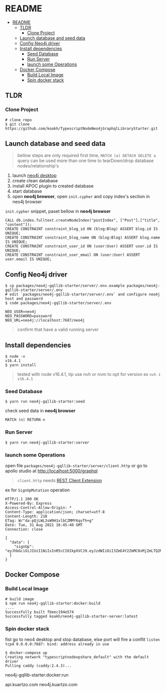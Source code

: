 # README

- [README](#readme)
  - [TLDR](#tldr)
    - [Clone Project](#clone-project)
  - [Launch database and seed data](#launch-database-and-seed-data)
  - [Config Neo4j driver](#config-neo4j-driver)
  - [Install dependencies](#install-dependencies)
    - [Seed Database](#seed-database)
    - [Run Server](#run-server)
    - [launch some Operations](#launch-some-operations)
  - [Docker Compose](#docker-compose)
    - [Build Local Image](#build-local-image)
    - [Spin docker stack](#spin-docker-stack)

## TLDR

### Clone Project

```shell
# clone repo
$ git clone https://github.com/koakh/TypescriptNodeNeo4jGraphqlLibraryStarter.git
```

## Launch database and seed data

> bellow steps are only required first time, `MATCH (a) DETACH DELETE a` query can be used more than one time to tearDown/drop database nodes/relationship's

1. launch [neo4j desktop](https://neo4j.com/download-neo4j-now)
2. create clean database
3. install APOC plugin to created database
4. start database
5. open **neo4j browser**, open `init.cypher` and copy index's section in neo4j browser

`init.cypher` snippet, paset bellow in **neo4j browser**

```cypher
CALL db.index.fulltext.createNodeIndex("postIndex", ["Post"],["title", "content"]);
CREATE CONSTRAINT constraint_blog_id ON (blog:Blog) ASSERT blog.id IS UNIQUE;
CREATE CONSTRAINT constraint_blog_name ON (blog:Blog) ASSERT blog.name IS UNIQUE;
CREATE CONSTRAINT constraint_user_id ON (user:User) ASSERT user.id IS UNIQUE;
CREATE CONSTRAINT constraint_user_email ON (user:User) ASSERT user.email IS UNIQUE;
```

## Config Neo4j driver

```shell
$ cp packages/neo4j-gqllib-starter/server/.env.example packages/neo4j-gqllib-starter/server/.env
# edit `packages/neo4j-gqllib-starter/server/.env` and configure neo4j host and password
$ code packages/neo4j-gqllib-starter/server/.env
```


```shell
NEO_USER=neo4j
NEO_PASSWORD=password
NEO_URL=neo4j://localhost:7687/neo4j
```

> confirm that have a valid running server

## Install dependencies

```shell
$ node -v
v16.4.1
$ yarn install
```

> tested with node v16.4.1, tip use nvh or nvm to opt for version ex `nvh i v16.4.1`

### Seed Database

```shell
$ yarn run neo4j-gqllib-starter:seed
```

check seed data in **neo4j browser**

```cypher
MATCH (n) RETURN n
```

### Run Server

```shell
$ yarn run neo4j-gqllib-starter:server
```

### launch some Operations

open file `packages/neo4j-gqllib-starter/server/client.http` or go to apollo studio at <http://localhost:5000/graphql>

> `client.http` needs [REST Client Extension](https://marketplace.visualstudio.com/items?itemName=humao.rest-client)

ex for `SignUpMutation` operation

```
HTTP/1.1 200 OK
X-Powered-By: Express
Access-Control-Allow-Origin: *
Content-Type: application/json; charset=utf-8
Content-Length: 218
ETag: W/"da-pQjLWL3sW9H1xlbCZMMY6qvTh+g"
Date: Tue, 31 Aug 2021 16:45:40 GMT
Connection: close

{
  "data": {
    "signUp": "eyJhbGciOiJIUzI1NiIsInR5cCI6IkpXVCJ9.eyJzdWIiOiI3ZmE4Y2ZmMC0xMjZmLTQ2MTktYjI4My01MTY4M2ZjY2JlYjciLCJyb2xlcyI6WyJST0xFX1VTRVIiXSwiaWF0IjoxNjMwNDI4MzQwfQ.DQFWwBONwTiNaA33sEonlDkwSUstBqsvEeHXwrH5DDs"
  }
}
```

## Docker Compose

### Build Local Image

```shell
# build image
$ npm run neo4j-gqllib-starter:docker:build
....
Successfully built fbeec194e574
Successfully tagged koakh/neo4j-gqllib-starter-server:latest
```

### Spin docker stack

fist go to neo4 desktop and stop database, else port will fire a conflit `listen tcp4 0.0.0.0:7687: bind: address already in use`

```shell
$ docker-compose up
Creating network "typescriptnodexpshare_default" with the default driver
Pulling caddy (caddy:2.4.3)...
```


neo4j-gqllib-starter:docker:run



api.kuartzo.com
neo4j.kuartzo.com
